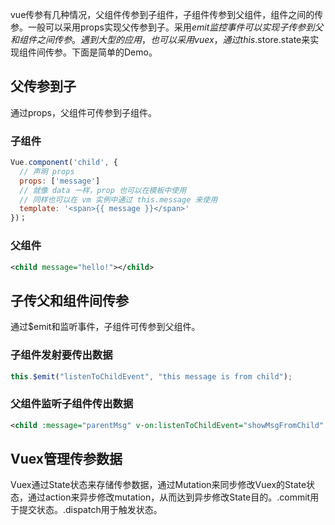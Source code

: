 vue传参有几种情况，父组件传参到子组件，子组件传参到父组件，组件之间的传参。一般可以采用props实现父传参到子。采用$emit监控事件可以实现子传参到父和组件之间传参。遇到大型的应用，也可以采用vuex，通过this.$store.state来实现组件间传参。下面是简单的Demo。

## 父传参到子
通过props，父组件可传参到子组件。
### 子组件
``` javascript
Vue.component('child', {
  // 声明 props
  props: ['message']
  // 就像 data 一样，prop 也可以在模板中使用
  // 同样也可以在 vm 实例中通过 this.message 来使用
  template: '<span>{{ message }}</span>'
})；
```
### 父组件
``` xml
<child message="hello!"></child>
```

## 子传父和组件间传参
通过$emit和监听事件，子组件可传参到父组件。
### 子组件发射要传出数据
``` javascript
this.$emit("listenToChildEvent", "this message is from child");
```
### 父组件监听子组件传出数据
``` xml
<child :message="parentMsg" v-on:listenToChildEvent="showMsgFromChild" ></child>
```

##  Vuex管理传参数据
Vuex通过State状态来存储传参数据，通过Mutation来同步修改Vuex的State状态，通过action来异步修改mutation，从而达到异步修改State目的。.commit用于提交状态。.dispatch用于触发状态。
